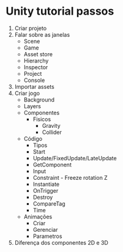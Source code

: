 # Unity tutorial passos

1. Criar projeto
2. Falar sobre as janelas
    * Scene
    * Game
    * Asset store
    * Hierarchy
    * Inspector
    * Project
    * Console
3. Importar assets
4. Criar jogo
    * Background
    * Layers
    * Componentes
        * Fisicos
            * Gravity
            * Collider
    * Código
        * Tipos
        * Start
        * Update/FixedUpdate/LateUpdate
        * GetComponent
        * Input
        * Constraint - Freeze rotation Z
        * Instantiate
        * OnTrigger
        * Destroy
        * CompareTag
        * Time
    * Animações
        * Criar
        * Gerenciar
        * Parametros
5. Diferença dos componentes 2D e 3D
